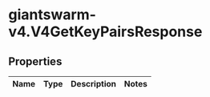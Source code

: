 # giantswarm-v4.V4GetKeyPairsResponse

## Properties
Name | Type | Description | Notes
------------ | ------------- | ------------- | -------------


